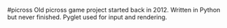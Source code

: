 #picross
Old picross game project started back in 2012. Written in Python but never finished. Pyglet used for input and rendering.
